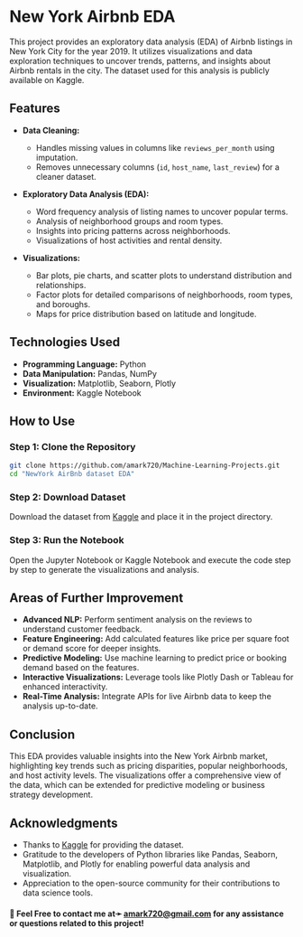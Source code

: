 # New York Airbnb EDA

This project provides an exploratory data analysis (EDA) of Airbnb listings in New York City for the year 2019. It utilizes visualizations and data exploration techniques to uncover trends, patterns, and insights about Airbnb rentals in the city. The dataset used for this analysis is publicly available on Kaggle.

## Features
- **Data Cleaning:**
  - Handles missing values in columns like `reviews_per_month` using imputation.
  - Removes unnecessary columns (`id`, `host_name`, `last_review`) for a cleaner dataset.

- **Exploratory Data Analysis (EDA):**
  - Word frequency analysis of listing names to uncover popular terms.
  - Analysis of neighborhood groups and room types.
  - Insights into pricing patterns across neighborhoods.
  - Visualizations of host activities and rental density.

- **Visualizations:**
  - Bar plots, pie charts, and scatter plots to understand distribution and relationships.
  - Factor plots for detailed comparisons of neighborhoods, room types, and boroughs.
  - Maps for price distribution based on latitude and longitude.

## Technologies Used
- **Programming Language:** Python
- **Data Manipulation:** Pandas, NumPy
- **Visualization:** Matplotlib, Seaborn, Plotly
- **Environment:** Kaggle Notebook

## How to Use
### Step 1: Clone the Repository
```bash
git clone https://github.com/amark720/Machine-Learning-Projects.git
cd "NewYork AirBnb dataset EDA"
```

### Step 2: Download Dataset
Download the dataset from [Kaggle](https://www.kaggle.com/datasets/dgomonov/new-york-city-airbnb-open-data) and place it in the project directory.

### Step 3: Run the Notebook
Open the Jupyter Notebook or Kaggle Notebook and execute the code step by step to generate the visualizations and analysis.

## Areas of Further Improvement
- **Advanced NLP:** Perform sentiment analysis on the reviews to understand customer feedback.
- **Feature Engineering:** Add calculated features like price per square foot or demand score for deeper insights.
- **Predictive Modeling:** Use machine learning to predict price or booking demand based on the features.
- **Interactive Visualizations:** Leverage tools like Plotly Dash or Tableau for enhanced interactivity.
- **Real-Time Analysis:** Integrate APIs for live Airbnb data to keep the analysis up-to-date.

## Conclusion
This EDA provides valuable insights into the New York Airbnb market, highlighting key trends such as pricing disparities, popular neighborhoods, and host activity levels. The visualizations offer a comprehensive view of the data, which can be extended for predictive modeling or business strategy development.

## Acknowledgments
- Thanks to [Kaggle](https://www.kaggle.com/datasets/dgomonov/new-york-city-airbnb-open-data) for providing the dataset.
- Gratitude to the developers of Python libraries like Pandas, Seaborn, Matplotlib, and Plotly for enabling powerful data analysis and visualization.
- Appreciation to the open-source community for their contributions to data science tools.

#### 📧 Feel Free to contact me at➛ **amark720@gmail.com** for any assistance or questions related to this project!
